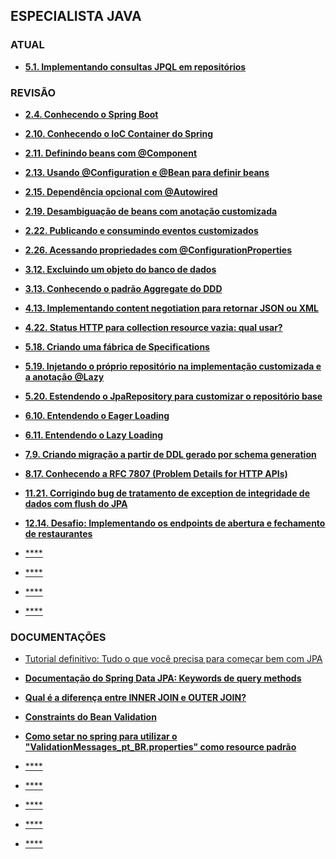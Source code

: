 ## ESPECIALISTA JAVA

### ATUAL

- [**5.1. Implementando consultas JPQL em repositórios**](https://app.algaworks.com/aulas/1874/implementando-consultas-jpql-em-repositorios)

### REVISÃO

- [**2.4. Conhecendo o Spring Boot**](https://app.algaworks.com/aulas/1790/conhecendo-o-spring-boot)


- [**2.10. Conhecendo o IoC Container do Spring**](https://app.algaworks.com/aulas/1796/conhecendo-o-ioc-container-do-spring)


- [**2.11. Definindo beans com @Component**](https://app.algaworks.com/aulas/1797/definindo-beans-com-component)


- [**2.13. Usando @Configuration e @Bean para definir beans**](https://app.algaworks.com/aulas/1799/usando-configuration-e-bean-para-definir-beans)


- [**2.15. Dependência opcional com @Autowired**](https://app.algaworks.com/aulas/1801/dependencia-opcional-com-autowired)


- [**2.19. Desambiguação de beans com anotação customizada**](https://app.algaworks.com/aulas/1805/desambiguacao-de-beans-com-anotacao-customizada)


- [**2.22. Publicando e consumindo eventos customizados**](https://app.algaworks.com/aulas/1808/publicando-e-consumindo-eventos-customizados)


- [**2.26. Acessando propriedades com @ConfigurationProperties**](https://app.algaworks.com/aulas/1812/acessando-propriedades-com-configurationproperties)


- [**3.12. Excluindo um objeto do banco de dados**](https://app.algaworks.com/aulas/1826/excluindo-um-objeto-do-banco-de-dados)

- [**3.13. Conhecendo o padrão Aggregate do DDD**](https://app.algaworks.com/aulas/1827/conhecendo-o-padrao-aggregate-do-ddd)


- [**4.13. Implementando content negotiation para retornar JSON ou XML**](https://app.algaworks.com/aulas/1847/implementando-content-negotiation-para-retornar-json-ou-xml)


- [**4.22. Status HTTP para collection resource vazia: qual usar?**](https://app.algaworks.com/aulas/1856/status-http-para-collection-resource-vazia-qual-usar)


- [**5.18. Criando uma fábrica de Specifications**](https://app.algaworks.com/aulas/1891/criando-uma-fabrica-de-specifications)


- [**5.19. Injetando o próprio repositório na implementação customizada e a anotação @Lazy**](https://app.algaworks.com/aulas/1892/injetando-o-proprio-repositorio-na-implementacao-customizada-e-a-anotacao-lazy)


- [**5.20. Estendendo o JpaRepository para customizar o repositório base**](https://app.algaworks.com/aulas/1893/estendendo-o-jparepository-para-customizar-o-repositorio-base)


- [**6.10. Entendendo o Eager Loading**](https://app.algaworks.com/aulas/1903/entendendo-o-eager-loading)


- [**6.11. Entendendo o Lazy Loading**](https://app.algaworks.com/aulas/1904/entendendo-o-lazy-loading)


- [**7.9. Criando migração a partir de DDL gerado por schema generation**](https://app.algaworks.com/aulas/1916/criando-migracao-a-partir-de-ddl-gerado-por-schema-generation)


- [**8.17. Conhecendo a RFC 7807 (Problem Details for HTTP APIs)**](https://app.algaworks.com/aulas/1936/conhecendo-a-rfc-7807-problem-details-for-http-apis)


- [**11.21. Corrigindo bug de tratamento de exception de integridade de dados com flush do JPA**](https://app.algaworks.com/aulas/2006/corrigindo-bug-de-tratamento-de-exception-de-integridade-de-dados-com-flush-do-jpa)


- [**12.14. Desafio: Implementando os endpoints de abertura e fechamento de restaurantes**](https://app.algaworks.com/aulas/2020/desafio-implementando-os-endpoints-de-abertura-e-fechamento-de-restaurantes)


- [****]()


- [****]()


- [****]()


- [****]()

### DOCUMENTAÇÕES

- [Tutorial definitivo: Tudo o que você precisa para começar bem com JPA](https://blog.algaworks.com/tutorial-jpa/)


- [**Documentação do Spring Data JPA: Keywords de query methods**](https://docs.spring.io/spring-data/jpa/reference/jpa/query-methods.html)


- [**Qual é a diferença entre INNER JOIN e OUTER JOIN?**](https://pt.stackoverflow.com/questions/6441/qual-%C3%A9-a-diferen%C3%A7a-entre-inner-join-e-outer-join)


- [**Constraints do Bean Validation**](https://docs.jboss.org/hibernate/stable/validator/reference/en-US/html_single/#section-builtin-constraints)


- [**Como setar no spring para utilizar o "ValidationMessages_pt_BR.properties" como resource padrão**](https://app.algaworks.com/forum/topicos/81267/como-setar-no-spring-para-utilizar-o-validationmessages_pt_br-properties-como-resource-padrao)


- [****]()


- [****]()


- [****]()


- [****]()


- [****]()
